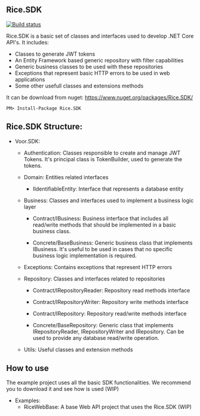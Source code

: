 Rice.SDK
---------------------
[![Build status](https://ci.appveyor.com/api/projects/status/yeh30skl2t8oy8oq?svg=true)](https://ci.appveyor.com/project/fsnader/ricesdk)

Rice.SDK is a basic set of classes and interfaces used to develop .NET Core API's. It includes:
 - Classes to generate JWT tokens
 - An Entity Framework based generic repository with filter capabilities
 - Generic business classes to be used with these repositories
 - Exceptions that represent basic HTTP errors to be used in web applications
 - Some other usefull classes and extensions methods


It can be download from nuget: https://www.nuget.org/packages/Rice.SDK/

    PM> Install-Package Rice.SDK


Rice.SDK Structure:
------------

- Voor.SDK:
    - Authentication: Classes responsible to create and manage JWT Tokens. It's principal class is TokenBuilder, used to generate the tokens.

    - Domain: Entities related interfaces
        - IIdentifiableEntity: Interface that represents a database entity

    - Business: Classes and interfaces used to implement a business logic layer

        - Contract/IBusiness: Business interface that includes all read/write methods that should be implemented in a basic business class.

        - Concrete/BaseBusiness: Generic business class that implements IBusiness. It's useful to be used in cases that no specific business logic implementation is required.

    - Exceptions: Contains exceptions that represent HTTP errors

    - Repository: Classes and interfaces related to repositories
        - Contract/IRepositoryReader: Repository read methods interface
        - Contract/IRepositoryWriter: Repository write methods interface
        - Contract/IRepository: Repository read/write methods interface

        - Concrete/BaseRepository: Generic class that implements IRepositoryReader, IRepositoryWriter and IRepository. Can be used to provide any database read/write operation.

    - Utils: Useful classes and extension methods


How to use
-------
The example project uses all the basic SDK functionalities. We recommend you to download it and see how is used (WIP)

- Examples:
    - RiceWebBase: A base Web API project that uses the Rice.SDK (WIP)
